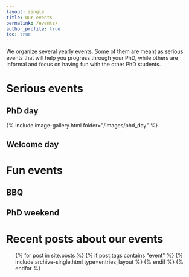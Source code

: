```yaml
---
layout: single
title: Our events
permalink: /events/
author_profile: true
toc: true
---
```


We organize several yearly events. Some of them are meant as serious 
events that will help you progress through your PhD, while others are 
informal and focus on having fun with the other PhD students. 

# Serious events

## PhD day

{% include image-gallery.html folder="/images/phd_day" %}

## Welcome day


# Fun events 

## BBQ


## PhD weekend


# Recent posts about our events

<ul>
  {% for post in site.posts %}
    {% if post.tags contains "event" %}
      {% include archive-single.html type=entries_layout %}
    {% endif %}
  {% endfor %}
</ul>

